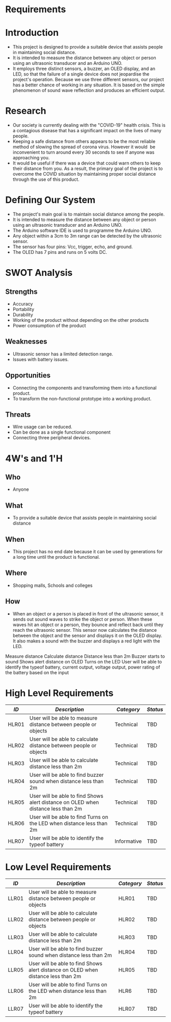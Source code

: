 # Requirements

# Introduction

* This project is designed to provide a suitable device that assists people in maintaining social distance.
* It is intended to measure the distance between any object or person using an ultrasonic transducer and an Arduino UNO.
* It employs three distinct sensors, a buzzer, an OLED display, and an LED, so that the failure of a single device does not jeopardise the project's operation.
Because we use three different sensors, our project has a better chance of working in any situation. It is based on the simple phenomenon of sound wave reflection and produces an efficient output.

# Research
* Our society is currently dealing with the "COVID-19" health crisis. This is a contagious disease that has a significant impact on the lives of many people.
* Keeping a safe distance from others appears to be the most reliable method of slowing the spread of corona virus. However it would  be inconvenient to turn around every 30 seconds to see if anyone was approaching you.
* It would be useful if there was a device that could warn others to keep their distance from you. As a result, the primary goal of the project is to overcome the COVID situation by maintaining proper social distance through the use of this product.

# Defining Our System
* The project's main goal is to maintain social distance among the people.
* It is intended to measure the distance between any object or person using an ultrasonic transducer and   an Arduino UNO.
* The Arduino software IDE is used to programme the Arduino UNO.
* Any object within a 3cm to 3m range can be detected by the ultrasonic sensor.
* The sensor has four pins: Vcc, trigger, echo, and ground.
* The OLED has 7 pins and runs on 5 volts DC.

# SWOT Analysis

## Strengths
* Accuracy 
* Portability 
* Durability 
* Working of the product without depending on the other products 
* Power consumption of the product
## Weaknesses
* Ultrasonic sensor has a limited detection range.
* Issues with battery issues.
## Opportunities
* Connecting the components and transforming them into a functional product.
* To transform the non-functional prototype into a working product.
## Threats
* Wire usage can be reduced.
* Can be done as a single functional component
*   Connecting three peripheral devices.

# 4W's and 1'H
## Who
* Anyone
## What
* To provide a suitable device that assists people in maintaining social distance
## When
* This project has no end date because it can be used by generations for a long time until the product is functional.
## Where
* Shopping malls, Schools and colleges
## How
* When an object or a person is placed in front of the ultrasonic sensor, it sends out sound waves to strike the object or person. When these waves hit an object or a person, they bounce and reflect back until they reach the ultrasonic sensor. This sensor now calculates the distance between the object and the sensor and displays it on the OLED display. It also makes a sound with the buzzer and displays a red light with the LED.


Measure distance 
 Calculate distance
Distance less than 2m
Buzzer starts to sound
Shows alert distance on OLED
Turns on the LED
User will be able to identify the typeof battery, current output, voltage output, power rating of the battery based on the input	

# High Level Requirements

| *ID*   | *Description*                                                                    | *Category* |*Status* |
|--------|----------------------------------------------------------------------------------|------------|-----------|
|  HLR01   |User will be able to measure distance between people or objects	                 |  Technical| TBD|
|  HLR02   |User will be able to calculate distance between people or objects                 |  Technical| TBD|
|  HLR03   |User will be able to calculate distance less than 2m	                             |  Technical | TBD| 
|  HLR04   |User will be able to find buzzer sound when distance less than 2m                 |  Technical| TBD|
|  HLR05   |User will be able to find Shows alert distance on OLED when distance less than 2m | Technical|TBD|
|  HLR06   |User will be able to find Turns on the LED when distance less than 2m	         |  Technical| TBD|
|  HLR07   |User will be able to identify the typeof battery                                  |Informative| TBD|


# Low Level Requirements

| *ID*   | *Description*                                                                    | *Category* |*Status* |
|--------|----------------------------------------------------------------------------------|------------|-----------|
|  LLR01   |User will be able to measure distance between people or objects	                  | HLR01|TBD|
|  LLR02   |User will be able to calculate distance between people or objects                 | HLR02|TBD|
|  LLR03   |User will be able to calculate distance less than 2m	                          | HLR03|TBD| 
|  LLR04   |User will be able to find buzzer sound when distance less than 2m                 | HLR04|TBD|
|  LLR05   |User will be able to find Shows alert distance on OLED when distance less than 2m | HLR05|TBD|
|  LLR06   |User will be able to find Turns on the LED when distance less than 2m	          | HLR6 |TBD|
|  LLR07   |User will be able to identify the typeof battery                                  | HLR07|TBD|













